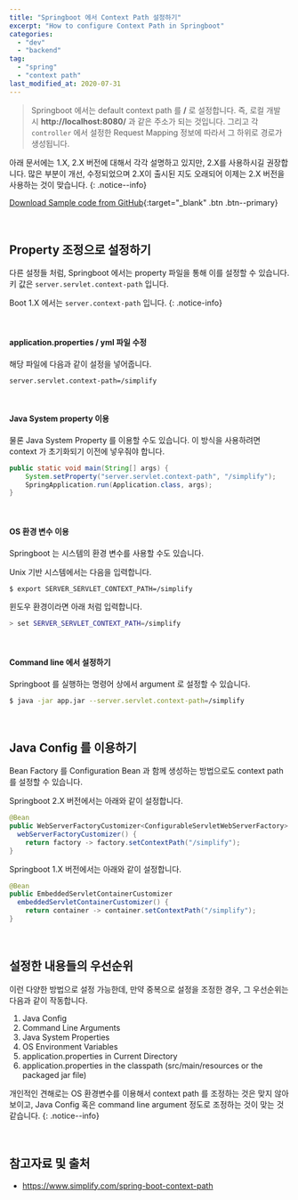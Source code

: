 ```yaml
---
title: "Springboot 에서 Context Path 설정하기"
excerpt: "How to configure Context Path in Springboot"
categories:
  - "dev"
  - "backend"
tag:
  - "spring"
  - "context path"
last_modified_at: 2020-07-31
---
```


> Springboot 에서는 default context path 를 **/** 로 설정합니다. 즉, 로컬 개발 시 **http://localhost:8080/** 과 같은 주소가 되는 것입니다. 그리고 각 `controller` 에서 설정한 Request Mapping 정보에 따라서 그 하위로 경로가 생성됩니다. 

아래 문서에는 1.X, 2.X 버전에 대해서 각각 설명하고 있지만, 2.X를 사용하시길 권장합니다. 많은 부분이 개선, 수정되었으며 2.X이 출시된 지도 오래되어 이제는 2.X 버전을 사용하는 것이 맞습니다.
{: .notice--info}

[Download Sample code from GitHub](https://github.com/Simplify-Criss/SampleProjects/tree/master/contextPathExample){:target="_blank" .btn .btn--primary}

<br/>

## Property 조정으로 설정하기

다른 설정들 처럼, Springboot 에서는 property 파일을 통해 이를 설정할 수 있습니다. 키 값은 `server.servlet.context-path` 입니다.

Boot 1.X 에서는 `server.context-path` 입니다.
{: .notice-info}

<br/>

#### application.properties / yml 파일 수정

해당 파일에 다음과 같이 설정을 넣어줍니다. 

```properties
server.servlet.context-path=/simplify
```

<br/>

#### Java System property 이용

물론 Java System Property 를 이용할 수도 있습니다. 이 방식을 사용하려면 context 가 초기화되기 이전에 넣우줘야 합니다.

```java
public static void main(String[] args) {
    System.setProperty("server.servlet.context-path", "/simplify");
    SpringApplication.run(Application.class, args);
}
```

<br/>

#### OS 환경 변수 이용

Springboot 는 시스템의 환경 변수를 사용할 수도 있습니다. 

Unix 기반 시스템에서는 다음을 입력합니다.

```sh
$ export SERVER_SERVLET_CONTEXT_PATH=/simplify
```

윈도우 환경이라면 아래 처럼 입력합니다.

```sh
> set SERVER_SERVLET_CONTEXT_PATH=/simplify
```

<br/>

#### Command line 에서 설정하기

Springboot 를 실행하는 명령어 상에서 argument 로 설정할 수 있습니다. 

```sh
$ java -jar app.jar --server.servlet.context-path=/simplify
```

<br/>

## Java Config 를 이용하기

Bean Factory 를 Configuration Bean 과 함께 생성하는 방법으로도 context path 를 설정할 수 있습니다. 

Springboot 2.X 버전에서는 아래와 같이 설정합니다.

```java
@Bean
public WebServerFactoryCustomizer<ConfigurableServletWebServerFactory>
  webServerFactoryCustomizer() {
    return factory -> factory.setContextPath("/simplify");
}
```

Springboot 1.X 버전에서는 아래와 같이 설정합니다.

```java
@Bean
public EmbeddedServletContainerCustomizer
  embeddedServletContainerCustomizer() {
    return container -> container.setContextPath("/simplify");
}
```

<br/>

## 설정한 내용들의 우선순위

이런 다양한 방법으로 설정 가능한데, 만약 중복으로 설정을 조정한 경우, 그 우선순위는 다음과 같이 작동합니다. 

1. Java Config
2. Command Line Arguments
3. Java System Properties
4. OS Environment Variables
5. application.properties in Current Directory
6. application.properties in the classpath (src/main/resources or the packaged jar file)

개인적인 견해로는 OS 환경변수를 이용해서 context path 를 조정하는 것은 맞지 않아 보이고, Java Config 혹은 command line argument 정도로 조정하는 것이 맞는 것 같습니다. 
{: .notice--info}

<br/>

## 참고자료 및 출처

- https://www.simplify.com/spring-boot-context-path
